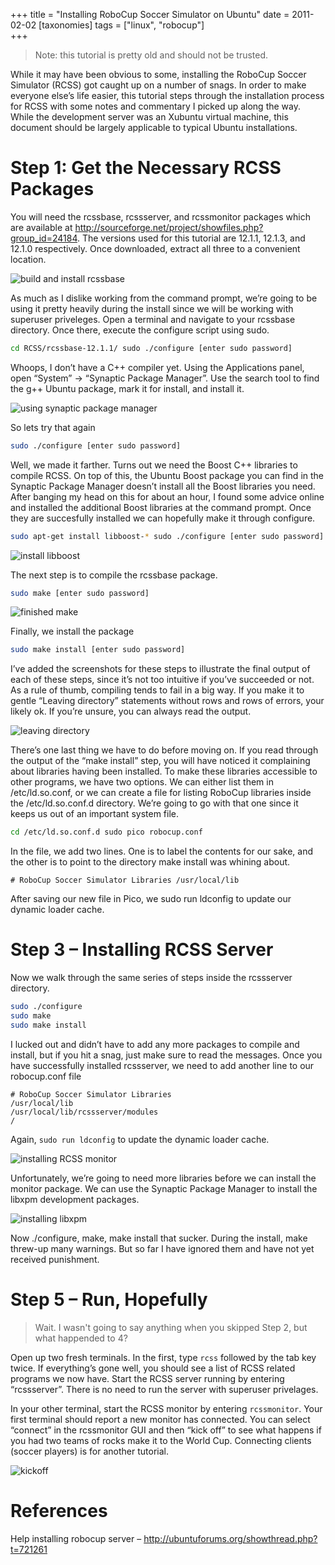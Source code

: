 +++
title = "Installing RoboCup Soccer Simulator on Ubuntu"
date = 2011-02-02
[taxonomies]
tags = ["linux", "robocup"]        
+++

> Note: this tutorial is pretty old and should not be trusted.

While it may have been obvious to some, installing the RoboCup Soccer Simulator (RCSS) got caught up on a number of snags. In order to make everyone else’s life easier, this tutorial steps through the installation process for RCSS with some notes and commentary I picked up along the way. While the development server was an Xubuntu virtual machine, this document should be largely applicable to typical Ubuntu installations.

<!-- more -->

# Step 1: Get the Necessary RCSS Packages

You will need the rcssbase, rcssserver, and rcssmonitor packages which are available at http://sourceforge.net/project/showfiles.php?group_id=24184. The versions used for this tutorial are 12.1.1, 12.1.3, and 12.1.0 respectively. Once downloaded, extract all three to a convenient location.

![build and install rcssbase](rcss1.jpg)

As much as I dislike working from the command prompt, we’re going to be using it pretty heavily during the install since we will be working with superuser priveleges. Open a terminal and navigate to your rcssbase directory. Once there, execute the configure script using sudo.

```sh
cd RCSS/rcssbase-12.1.1/ sudo ./configure [enter sudo password]
```

Whoops, I don’t have a C++ compiler yet. Using the Applications panel, open “System” -> “Synaptic Package Manager”. Use the search tool to find the g++ Ubuntu package, mark it for install, and install it.

![using synaptic package manager](rcss2.jpg)

So lets try that again

```sh
sudo ./configure [enter sudo password]
```

Well, we made it farther. Turns out we need the Boost C++ libraries to compile RCSS. On top of this, the Ubuntu Boost package you can find in the Synaptic Package Manager doesn’t install all the Boost libraries you need. After banging my head on this for about an hour, I found some advice online and installed the additional Boost libraries at the command prompt. Once they are succesfully installed we can hopefully make it through configure.

```sh
sudo apt-get install libboost-* sudo ./configure [enter sudo password]
```

![install libboost](rcss3.jpg)

The next step is to compile the rcssbase package.

```sh
sudo make [enter sudo password]
```

![finished make](rcss4.jpg)

Finally, we install the package

```sh
sudo make install [enter sudo password]
```

I’ve added the screenshots for these steps to illustrate the final output of each of these steps, since it’s not too intuitive if you’ve succeeded or not. As a rule of thumb, compiling tends to fail in a big way. If you make it to gentle “Leaving directory” statements without rows and rows of errors, your likely ok. If you’re unsure, you can always read the output.

![leaving directory](rcss5.jpg)

There’s one last thing we have to do before moving on. If you read through the output of the “make install” step, you will have noticed it complaining about libraries having been installed. To make these libraries accessible to other programs, we have two options. We can either list them in /etc/ld.so.conf, or we can create a file for listing RoboCup libraries inside the /etc/ld.so.conf.d directory. We’re going to go with that one since it keeps us out of an important system file.

```sh
cd /etc/ld.so.conf.d sudo pico robocup.conf
```

In the file, we add two lines. One is to label the contents for our sake, and the other is to point to the directory make install was whining about.

```
# RoboCup Soccer Simulator Libraries /usr/local/lib
```

After saving our new file in Pico, we sudo run ldconfig to update our dynamic loader cache.

# Step 3 – Installing RCSS Server

Now we walk through the same series of steps inside the rcssserver directory.

```sh
sudo ./configure
sudo make
sudo make install
```

I lucked out and didn’t have to add any more packages to compile and install, but if you hit a snag, just make sure to read the messages. Once you have successfully installed rcssserver, we need to add another line to our robocup.conf file

```
# RoboCup Soccer Simulator Libraries
/usr/local/lib
/usr/local/lib/rcssserver/modules
/
```

Again, `sudo run ldconfig` to update the dynamic loader cache.

![installing RCSS monitor](rcss6.jpg)

Unfortunately, we’re going to need more libraries before we can install the monitor package. We can use the Synaptic Package Manager to install the libxpm development packages.

![installing libxpm](rcss7.jpg)

Now ./configure, make, make install that sucker. During the install, make threw-up many warnings. But so far I have ignored them and have not yet received punishment.

# Step 5 – Run, Hopefully

> Wait.  I wasn't going to say anything when you skipped Step 2, but what happended to 4?

Open up two fresh terminals. In the first, type `rcss` followed by the tab key twice. If everything’s gone well, you should see a list of RCSS related programs we now have. Start the RCSS server running by entering “rcssserver”. There is no need to run the server with superuser privelages.

In your other terminal, start the RCSS monitor by entering `rcssmonitor`. Your first terminal should report a new monitor has connected. You can select “connect” in the rcssmonitor GUI and then “kick off” to see what happens if you had two teams of rocks make it to the World Cup. Connecting clients (soccer players) is for another tutorial.

![kickoff](rcss8.jpg)

# References
Help installing robocup server – http://ubuntuforums.org/showthread.php?t=721261

